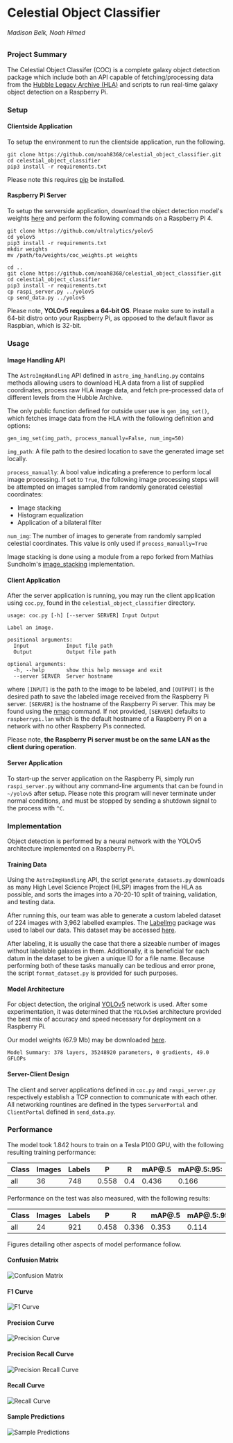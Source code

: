 # Celestial Object Classifier

###### Madison Belk, Noah Himed

### Project Summary

The Celestial Object Classifer (COC) is a complete galaxy object detection
package which include both an API capable of fetching/processing data from the
[Hubble Legacy Archive (HLA)](https://hla.stsci.edu/hlaview.html) and scripts to run real-time galaxy object detection on a Raspberry Pi.

### Setup

#### Clientside Application

To setup the environment to run the clientside application, run the following.
```
git clone https://github.com/noah8368/celestial_object_classifier.git
cd celestial_object_classifier
pip3 install -r requirements.txt
```
Please note this requires [pip](https://pip.pypa.io/en/stable/) be installed.

#### Raspberry Pi Server

To setup the serverside application, download the object detection model's
weights [here](https://drive.google.com/file/d/1eE6ohDqo3WekTg44ltv4GGH2mYsNT4DH/view?usp=sharing) and perform the following commands on a Raspberry Pi 4.

```
git clone https://github.com/ultralytics/yolov5
cd yolov5
pip3 install -r requirements.txt
mkdir weights
mv /path/to/weights/coc_weights.pt weights

cd ..
git clone https://github.com/noah8368/celestial_object_classifier.git
cd celestial_object_classifier
pip3 install -r requirements.txt
cp raspi_server.py ../yolov5 
cp send_data.py ../yolov5
```

Please note, **YOLOv5 requires a 64-bit OS**. Please make sure to install a
64-bit distro onto your Raspberry Pi, as opposed to the default flavor as
Raspbian, which is 32-bit.

### Usage

#### Image Handling API

The `AstroImgHandling` API defined in `astro_img_handling.py` contains methods
allowing users to download HLA data from a list of supplied coordinates,
process raw HLA image data, and fetch pre-processed data of different levels
from the Hubble Archive.

The only public function defined for outside user use is `gen_img_set()`, which
fetches image data from the HLA with the following definition and options:
```
gen_img_set(img_path, process_manually=False, num_img=50)
```
`img_path`: A file path to the desired location to save the generated image set
            locally.

`process_manually`: A bool value indicating a preference to perform local image
                    processing. If set to `True`, the following image processing
                    steps will be attempted on images sampled from randomly
                    generated celestial coordinates:

- Image stacking
- Histogram equalization
- Application of a bilateral filter

`num_img`: The number of images to generate from randomly sampled celestial
           coordinates. This value is only used if `process_manually=True`

Image stacking is done using a module from a repo forked
from Mathias Sundholm's [image_stacking](https://github.com/maitek/image_stacking)
implementation.

#### Client Application

After the server application is running, you may run the client application
using `coc.py`, found in the `celestial_object_classifier` directory.
```
usage: coc.py [-h] [--server SERVER] Input Output

Label an image.

positional arguments:
  Input            Input file path
  Output           Output file path

optional arguments:
  -h, --help       show this help message and exit
  --server SERVER  Server hostname
```
where `[INPUT]` is the path to the image to be labeled, and `[OUTPUT]` is
the desired path to save the labeled image received from the Raspberry Pi
server. `[SERVER]` is the hostname of the Raspberry Pi server. This may be found
using the [nmap](https://linux.die.net/man/1/nmap) command. If not provided,
`[SERVER]` defaults to `raspberrypi.lan` which is the default hostname of a 
Raspberry Pi on a network with no other Raspberry Pis connected.

Please note, **the Raspberry Pi server must be on the same LAN as the client
during operation**.

#### Server Application

To start-up the server application on the Raspberry Pi, simply run
`raspi_server.py` without any command-line arguments that can be found in
`~/yolov5` after setup. Please note this program will never terminate under
normal conditions, and must be stopped by sending a shutdown signal to the
process with `^C`.

### Implementation

Object detection is performed by a neural network with the YOLOv5 architecture
implemented on a Raspberry Pi.

#### Training Data

Using the `AstroImgHandling` API, the script `generate_datasets.py` downloads
as many High Level Science Project (HLSP) images from the HLA as possible, and
sorts the images into a 70-20-10 split of training, validation, and testing
data.

After running this, our team was able to generate a custom labeled dataset of
224 images with 3,962 labelled examples. The [LabelImg](https://pypi.org/project/labelImg/) package was used to
label our data. This dataset may be accessed [here](https://drive.google.com/drive/folders/1DwQdLUHBD_u9jVjQ59cls07F_etIBqu6?usp=sharing).

After labeling, it is usually the case that there a sizeable number of images
without labelable galaxies in them. Additionally, it is beneficial for each
datum in the dataset to be given a unique ID for a file name. Because performing
both of these tasks manually can be tedious and error prone, the script
`format_dataset.py` is provided for such purposes.

#### Model Architecture

For object detection, the original [YOLOv5](https://github.com/ultralytics/yolov5) network is used. After some
experimentation, it was determined that the `YOLOv5m6` architecture provided
the best mix of accuracy and speed necessary for deployment on a Raspberry Pi.

Our model weights (67.9 Mb) may be downloaded [here](https://drive.google.com/file/d/1eE6ohDqo3WekTg44ltv4GGH2mYsNT4DH/view?usp=sharing).
```
Model Summary: 378 layers, 35248920 parameters, 0 gradients, 49.0 GFLOPs
```

#### Server-Client Design

The client and server applications defined in `coc.py` and `raspi_server.py`
respectively establish a TCP connection to communicate with each other. All
networking rountines are defined in the types `ServerPortal` and
`ClientPortal` defined in `send_data.py`.

### Performance

The model took 1.842 hours to train on a Tesla P100 GPU, with the following
resulting training performance:

|Class|Images|Labels|P|R|mAP@.5|mAP@.5:.95:|
|---|---|---|---|---|---|---|
|all|36|748|0.558|0.4|0.436|0.166|

Performance on the test was also measured, with the following results:

|Class|Images|Labels|P|R|mAP@.5|mAP@.5:.95:|
|---|---|---|---|---|---|---|
|all|24|921|0.458|0.336|0.353|0.114|

Figures detailing other aspects of model performance follow.

#### Confusion Matrix
![Confusion Matrix](./figs/confusion_matrix.png "Confusion Matrix")

#### F1 Curve
![F1 Curve](./figs/F1_curve.png "F1 Curve")

#### Precision Curve
![Precision Curve](./figs/P_curve.png "Precision Curve")

#### Precision Recall Curve
![Precision Recall Curve](./figs/PR_curve.png "Precision Recall Curve")

#### Recall Curve
![Recall Curve](./figs/R_curve.png "Recall Curve")

#### Sample Predictions
![Sample Predictions](./figs/val_batch0_pred.jpg "Sample Predictions")

